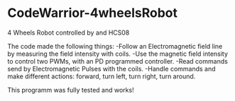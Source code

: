 # CodeWarrior-4wheelsRobot
4 Wheels Robot controlled by and HCS08

The code made the following things:
-Follow an Electromagnetic field line by measuring the field intensity with coils.
-Use the magnetic field intensity to control two PWMs, with an PD programmed controller.
-Read commands send by Electromagnetic Pulses with the coils.
-Handle commands and make different actions: forward, turn left, turn right, turn around.

This programm was fully tested and works!
